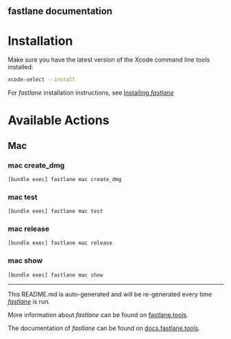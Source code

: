 fastlane documentation
----

# Installation

Make sure you have the latest version of the Xcode command line tools installed:

```sh
xcode-select --install
```

For _fastlane_ installation instructions, see [Installing _fastlane_](https://docs.fastlane.tools/#installing-fastlane)

# Available Actions

## Mac

### mac create_dmg

```sh
[bundle exec] fastlane mac create_dmg
```



### mac test

```sh
[bundle exec] fastlane mac test
```



### mac release

```sh
[bundle exec] fastlane mac release
```



### mac show

```sh
[bundle exec] fastlane mac show
```



----

This README.md is auto-generated and will be re-generated every time [_fastlane_](https://fastlane.tools) is run.

More information about _fastlane_ can be found on [fastlane.tools](https://fastlane.tools).

The documentation of _fastlane_ can be found on [docs.fastlane.tools](https://docs.fastlane.tools).
